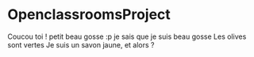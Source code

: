 # OpenclassroomsProject
Coucou toi ! petit beau gosse :p
je sais que je suis beau gosse 
Les olives sont vertes
Je suis un savon jaune, et alors ?